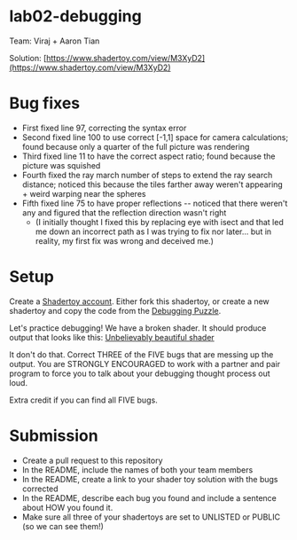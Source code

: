 # lab02-debugging

Team: Viraj + Aaron Tian

Solution: [https://www.shadertoy.com/view/M3XyD2](https://www.shadertoy.com/view/M3XyD2)

# Bug fixes
- First fixed line 97, correcting the syntax error
- Second fixed line 100 to use correct [-1,1] space for camera calculations; found because only a quarter of the full picture was rendering
- Third fixed line 11 to have the correct aspect ratio; found because the picture was squished
- Fourth fixed the ray march number of steps to extend the ray search distance; noticed this because the tiles farther away weren't appearing + weird warping near the spheres
- Fifth fixed line 75 to have proper reflections -- noticed that there weren't any and figured that the reflection direction wasn't right
  - (I initially thought I fixed this by replacing eye with isect and that led me down an incorrect path as I was trying to fix nor later... but in reality, my first fix was wrong and deceived me.)

# Setup 

Create a [Shadertoy account](https://www.shadertoy.com/). Either fork this shadertoy, or create a new shadertoy and copy the code from the [Debugging Puzzle](https://www.shadertoy.com/view/flGfRc).

Let's practice debugging! We have a broken shader. It should produce output that looks like this:
[Unbelievably beautiful shader](https://user-images.githubusercontent.com/1758825/200729570-8e10a37a-345d-4aff-8eff-6baf54a32a40.webm)

It don't do that. Correct THREE of the FIVE bugs that are messing up the output. You are STRONGLY ENCOURAGED to work with a partner and pair program to force you to talk about your debugging thought process out loud.

Extra credit if you can find all FIVE bugs.

# Submission
- Create a pull request to this repository
- In the README, include the names of both your team members
- In the README, create a link to your shader toy solution with the bugs corrected
- In the README, describe each bug you found and include a sentence about HOW you found it.
- Make sure all three of your shadertoys are set to UNLISTED or PUBLIC (so we can see them!)
